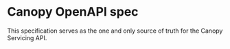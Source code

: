 # Canopy OpenAPI spec

This specification serves as the one and only source of truth for the Canopy Servicing API.
